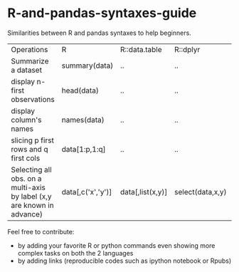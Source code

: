 R-and-pandas-syntaxes-guide
===========================

Similarities between R and pandas syntaxes to help beginners.

 <table style="width:100%">
  <tr>
    <td>Operations</td>
    <td>R</td>
    <td>R::data.table</td>
    <td>R::dplyr</td>
    <td>pandas</td>
  </tr>
  <tr>
    <td>Summarize a dataset</td>
    <td>summary(data)</td>
    <td>..</td>
    <td>..</td>
    <td>data.describe()</td>
  </tr>
  <tr>
    <td>display n-first observations</td>
    <td>head(data)</td>
    <td>..</td>
    <td>..</td>
    <td>data.head()</td>
  </tr>
  <tr>
    <td>display column's names</td>
    <td>names(data)</td>
    <td>..</td>
    <td>..</td>
    <td>data.columns</td>
  </tr>
  <tr>
    <td>slicing p first rows and q first cols</td>
    <td>data[1:p,1:q]</td>
    <td>..</td>
    <td>..</td>
    <td>data.iloc[:(p-1),:(q-1)]</td>
  </tr>
  <tr>
    <td>Selecting all obs. on a multi-axis by label (x,y are known in advance)</td>
    <td>data[,c('x','y')]</td>
    <td>data[,list(x,y)]</td>
    <td>select(data,x,y)</td>
    <td>data.loc[:,['x,'y']]</td>
  </tr>
</table> 


Feel free to contribute:
* by adding your favorite R or python commands even showing more complex tasks on both the 2 languages
* by adding links (reproducible codes such as ipython notebook or Rpubs)
